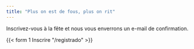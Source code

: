 ```yaml
---
title: "Plus on est de fous, plus on rit"
---
```


Inscrivez-vous à la fête et nous vous enverrons un e-mail de confirmation.

{{< form 1 Inscrire "/registrado" >}}
